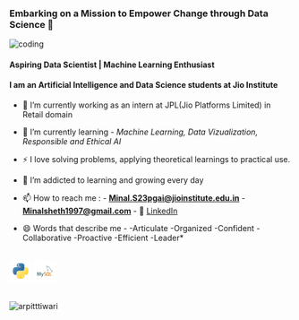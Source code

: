 ### Embarking on a Mission to Empower Change through Data Science 🚀
<img alt="coding" width="1000px" height="400px" src="https://github.com/minal-sheth/minal-sheth/blob/main/image_processing20191213-6403-1j99nlm.gif">

<h4>Aspiring Data Scientist  |  Machine Learning Enthusiast </h4>
<h4 align="Left">I am an Artificial Intelligence and Data Science students at Jio Institute </h4>

- 🔭 I’m currently working as an intern at JPL(Jio Platforms Limited) in Retail domain

- 🌱 I’m currently learning - *Machine Learning, Data Vizualization, Responsible and Ethical AI*

- :zap: I love solving problems, applying theoretical learnings to practical use.

- 🌱 I’m addicted to learning and growing every day


- 📫 How to reach me :
      - **Minal.S23pgai@jioinstitute.edu.in**
      - **Minalsheth1997@gmail.com**
      - :office: [LinkedIn](https://www.linkedin.com/in/minal-sheth)

- 😄 Words that describe me - 
     -Articulate
     -Organized
     -Confident
     -Collaborative
     -Proactive
     -Efficient
     -Leader*


<br>
<code><img height="40" src="https://raw.githubusercontent.com/github/explore/80688e429a7d4ef2fca1e82350fe8e3517d3494d/topics/python/python.png"></code>
<code><img height="40" src="https://raw.githubusercontent.com/github/explore/80688e429a7d4ef2fca1e82350fe8e3517d3494d/topics/mysql/mysql.png"></code>
<br>
<br>

<p align="left"> <img src="https://komarev.com/ghpvc/?username=arpitttiwari&label=Profile%20views&color=0e75b6&style=flat" alt="arpitttiwari" /> </p>

